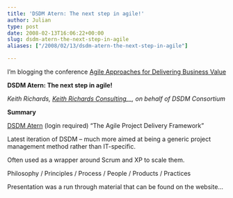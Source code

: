 ```yaml
---
title: 'DSDM Atern: The next step in agile!'
author: Julian
type: post
date: 2008-02-13T16:06:22+00:00
slug: dsdm-atern-the-next-step-in-agile 
aliases: ["/2008/02/13/dsdm-atern-the-next-step-in-agile"]

---
```

I’m blogging the conference [Agile Approaches for Delivering Business Value][1]

**DSDM Atern: The next step in agile!**

_Keith Richards, [Keith Richards Consulting][2]__, on behalf of DSDM Consortium_

**Summary**

[DSDM Atern][3] (login required) “The Agile Project Delivery Framework”

Latest iteration of DSDM – much more aimed at being a generic project management method rather than IT-specific.

Often used as a wrapper around Scrum and XP to scale them.

Philosophy / Principles / Process / People / Products / Practices

Presentation was a run through material that can be found on the website…

 [1]: https://www.unicom.co.uk/product_detail.asp?prdid=1547
 [2]: https://www.keithrichardsconsulting.co.uk/site/home/
 [3]: https://www.dsdm.org/atern/introduction/what-is-dsdm-atern/